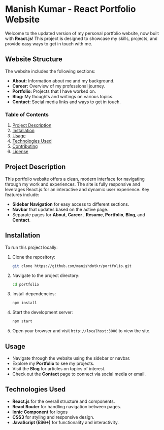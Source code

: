 # Manish Kumar - React Portfolio Website

Welcome to the updated version of my personal portfolio website, now built with **React.js**! This project is designed to showcase my skills, projects, and provide easy ways to get in touch with me.

## Website Structure

The website includes the following sections:
- **About:** Information about me and my background.
- **Career:** Overview of my professional journey.
- **Portfolio:** Projects that I have worked on.
- **Blog:** My thoughts and writings on various topics.
- **Contact:** Social media links and ways to get in touch.

### Table of Contents
1. [Project Description](#project-description)
2. [Installation](#installation)
3. [Usage](#usage)
4. [Technologies Used](#technologies-used)
5. [Contributing](#contributing)
6. [License](#license)

## Project Description

This portfolio website offers a clean, modern interface for navigating through my work and experiences. The site is fully responsive and leverages React.js for an interactive and dynamic user experience. Key features include:
- **Sidebar Navigation** for easy access to different sections.
- **Navbar** that updates based on the active page.
- Separate pages for **About**, **Career** , **Resume**, **Portfolio**, **Blog**, and **Contact**.

## Installation

To run this project locally:

1. Clone the repository:
   ```bash
   git clone https://github.com/manishdotkr/portfolio.git
   ```

2. Navigate to the project directory:
   ```bash
   cd portfolio
   ```

3. Install dependencies:
   ```bash
   npm install
   ```

4. Start the development server:
   ```bash
   npm start
   ```

5. Open your browser and visit `http://localhost:3000` to view the site.

## Usage

- Navigate through the website using the sidebar or navbar.
- Explore my **Portfolio** to see my projects.
- Visit the **Blog** for articles on topics of interest.
- Check out the **Contact** page to connect via social media or email.

## Technologies Used

- **React.js** for the overall structure and components.
- **React Router** for handling navigation between pages.
- **Ionic Component** for logos
- **CSS3** for styling and responsive design.
- **JavaScript (ES6+)** for functionality and interactivity.
